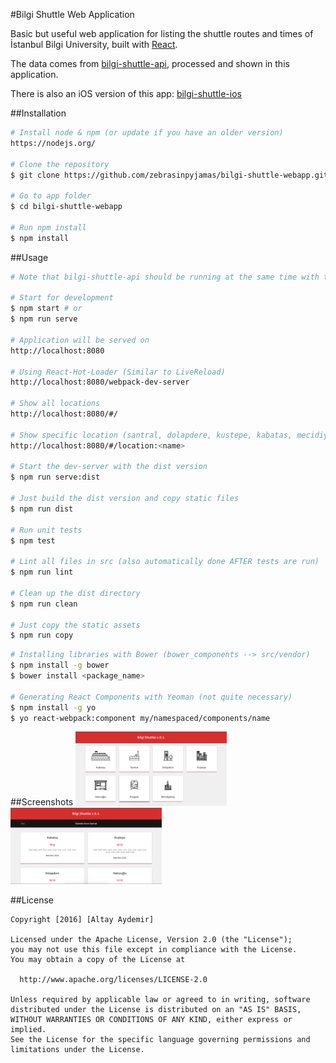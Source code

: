 #Bilgi Shuttle Web Application

Basic but useful web application for listing the shuttle routes and times of İstanbul Bilgi University, built with [React](https://facebook.github.io/react/).

The data comes from [bilgi-shuttle-api](https://github.com/mdegis/bilgi-shuttle/), processed and shown in this application.

There is also an iOS version of this app: [bilgi-shuttle-ios](https://github.com/zebrasinpyjamas/bilgi-shuttle-ios)

##Installation
```bash
# Install node & npm (or update if you have an older version)
https://nodejs.org/

# Clone the repository
$ git clone https://github.com/zebrasinpyjamas/bilgi-shuttle-webapp.git

# Go to app folder
$ cd bilgi-shuttle-webapp

# Run npm install
$ npm install
```

##Usage
```bash
# Note that bilgi-shuttle-api should be running at the same time with this app to get shuttle data.

# Start for development
$ npm start # or
$ npm run serve

# Application will be served on 
http://localhost:8080

# Using React-Hot-Loader (Similar to LiveReload)
http://localhost:8080/webpack-dev-server

# Show all locations
http://localhost:8080/#/

# Show specific location (santral, dolapdere, kustepe, kabatas, mecidiyekoy, halicioglu, pangalti)
http://localhost:8080/#/location:<name>

# Start the dev-server with the dist version
$ npm run serve:dist

# Just build the dist version and copy static files
$ npm run dist

# Run unit tests
$ npm test

# Lint all files in src (also automatically done AFTER tests are run)
$ npm run lint

# Clean up the dist directory
$ npm run clean

# Just copy the static assets
$ npm run copy
```

```bash
# Installing libraries with Bower (bower_components --> src/vendor)
$ npm install -g bower
$ bower install <package_name>

# Generating React Components with Yeoman (not quite necessary)
$ npm install -g yo
$ yo react-webpack:component my/namespaced/components/name
```

##Screenshots
<img src="src/images/bs_web_1.png" width="48%">
<img src="src/images/bs_web_2.png" width="48%">


##License

	Copyright [2016] [Altay Aydemir]

    Licensed under the Apache License, Version 2.0 (the "License");
    you may not use this file except in compliance with the License.
    You may obtain a copy of the License at

      http://www.apache.org/licenses/LICENSE-2.0

    Unless required by applicable law or agreed to in writing, software
    distributed under the License is distributed on an "AS IS" BASIS,
    WITHOUT WARRANTIES OR CONDITIONS OF ANY KIND, either express or implied.
    See the License for the specific language governing permissions and
    limitations under the License.